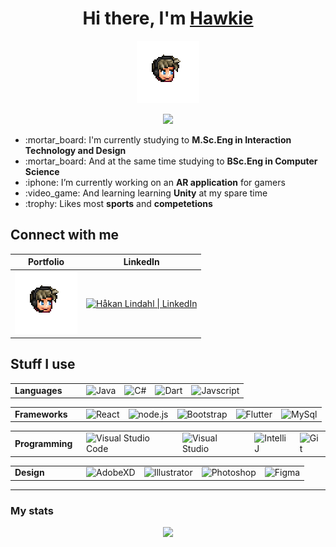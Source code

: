 <div align="center">
  <h1>Hi there, I'm <a href="https://hawkie.me">Hawkie</a></h1>
  <a href="https://hawkie.me"><img alt="Hawkie" src="emote.png" width="100px"/></a>
  
  <a href="https://hawkie.me"><img src="https://img.shields.io/website?label=hawkie.me&style=for-the-badge&url=https%3A%2F%2Fhawkie.me"/></a>
  
  <div align="left">
    <ul>
      <li>:mortar_board: I'm currently studying to <b>M.Sc.Eng in Interaction Technology and Design</b></li>
      <li>:mortar_board: And at the same time studying to <b>BSc.Eng in Computer Science</b></li>
      <li>:iphone: I’m currently working on an <b>AR application</b> for gamers</li>
      <li>:video_game: And learning learning <b>Unity</b> at my spare time</li>
      <li>:trophy: Likes most <b>sports</b> and <b>competetions</b></li>
    </ul>
  </div>
  
</div>
  
## Connect with me
<table>
  <thead>
    <th>Portfolio</th>
    <th>LinkedIn</th>
  </thead>
  <tbody>
    <tr>
      <td><a href="https://hawkie.me"><img  alt="hawkie.me" width="100px" src="emote.png" /></a></td>
      <td><a href="https://www.linkedin.com/in/h%C3%A5kan-lindahl-3a0427153/"><img  alt="Håkan Lindahl | LinkedIn" width="50px" src="https://cdn.jsdelivr.net/npm/simple-icons@v3/icons/linkedin.svg" /></a></td>
    </tr>
  </tbody>
</table>

## Stuff I use

<table>
  <tbody>
    <tr>
      <td width="100px"><b>Languages</b></td>
      <td><a><img width="100px" alt="Java" src="https://img.shields.io/badge/java-%232585C2.svg?style=for-the-badge&logo=java&logoColor=%23E06A00"/></a></td>
      <td><img width="100px" alt="C#" src="https://img.shields.io/badge/c%23-%2300427E.svg?style=for-the-badge&logo=c-sharp&logoColor=%23F7F7F7"/></td>
      <td><img width="100px" alt="Dart" src="https://img.shields.io/badge/dart-%230175C2.svg?style=for-the-badge&logo=dart&logoColor=white"/></td>
      <td><img width="100px" alt="Javscript" src="https://img.shields.io/badge/javascript-%23323330.svg?style=for-the-badge&logo=javascript&logoColor=%23F7DF1E"/></td>
    </tr>
  </tbody>
</table>
<!--<p float="center">
  <img alt="Java" src="https://img.shields.io/badge/java-%232585C2.svg?style=for-the-badge&logo=java&logoColor=%23E06A00"/>
  <img alt="C#" src="https://img.shields.io/badge/c%23-%2300427E.svg?style=for-the-badge&logo=c-sharp&logoColor=%23F7F7F7"/>
  <img alt="Dart" src="https://img.shields.io/badge/dart-%230175C2.svg?style=for-the-badge&logo=dart&logoColor=white"/>
  <img alt="Javscript" src="https://img.shields.io/badge/javascript-%23323330.svg?style=for-the-badge&logo=javascript&logoColor=%23F7DF1E"/>
</p>-->


<table>
  <tbody>
    <tr>
      <td width="100px"><b>Frameworks</b></td>
      <td><img width="100px" alt="React" src="https://img.shields.io/badge/react-%2320232a.svg?style=for-the-badge&logo=react&logoColor=%2361DAFB"/></td>
      <td><img width="100px" alt="node.js" src="https://img.shields.io/badge/node.js-%2343853D.svg?style=for-the-badge&logo=node.js&logoColor=white"/></td>
      <td><img width="100px" alt="Bootstrap" src="https://img.shields.io/badge/bootstrap-%23563D7C.svg?style=for-the-badge&logo=bootstrap&logoColor=white"/></td>
      <td><img width="100px" alt="Flutter" src="https://img.shields.io/badge/Flutter-%2302569B.svg?style=for-the-badge&logo=Flutter&logoColor=white"/></td>
      <td><img width="100px" alt="MySql" src="https://img.shields.io/badge/mysql-%23FFFFFF.svg?style=for-the-badge&logo=mysql&logoColor=%2300758F"/></td>
    </tr>
  </tbody>
</table>

<table>
  <tbody>
    <tr>
      <td width="100px"><b>Programming</b></td>
      <td><img width="100px" alt="Visual Studio Code" src="https://img.shields.io/badge/VisualStudioCode-0078d7.svg?style=for-the-badge&logo=visual-studio-code&logoColor=white"/></td>
      <td><img width="100px" alt="Visual Studio" src="https://img.shields.io/badge/VisualStudio-5C2D91.svg?style=for-the-badge&logo=visual-studio&logoColor=white"/></td>
      <td><img width="100px" alt="IntelliJ" src="https://img.shields.io/badge/IntelliJIDEA-%232A2A28.svg?style=for-the-badge&logo=intellij-idea&logoColor=%23F62E5B"/></td>
      <td><img width="100px" alt="Git" src="https://img.shields.io/badge/git-%23F05033.svg?style=for-the-badge&logo=git&logoColor=white"/></td>
    </tr>
  </tbody>
</table>

<table>
  <tbody>
    <tr>
      <td width="100px"><b>Design</b></td>
      <td><img width="100px" alt="AdobeXD" src="https://img.shields.io/badge/Adobe%20XD-470137?style=for-the-badge&logo=Adobe%20XD&logoColor=#FF61F6"/></td>
      <td><img width="100px" alt="Illustrator" src="https://img.shields.io/badge/adobeillustrator-%23310000.svg?style=for-the-badge&logo=adobeillustrator&logoColor=#F79500"/></td>
      <td><img width="100px" alt="Photoshop" src="https://img.shields.io/badge/adobephotoshop-%23001D34.svg?style=for-the-badge&logo=adobephotoshop&logoColor=#2FA3F7"/></td>
      <td><img width="100px" alt="Figma" src="https://img.shields.io/badge/figma-%232C2C2C.svg?style=for-the-badge&logo=figma&logoColor=#0AC97F"/></td>
    </tr>
  </tbody>
</table>

---

### My stats

<p align="center">
  <img src="https://github-readme-stats.vercel.app/api?username=hawkieone&show_icons=true&theme=dracula&hide=stars,issues">
</p>


[website]: https://hawkie.me
[linkedin]: https://www.linkedin.com/in/h%C3%A5kan-lindahl-3a0427153/
